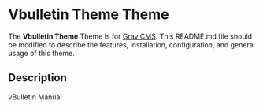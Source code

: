 # Vbulletin Theme Theme

The **Vbulletin Theme** Theme is for [Grav CMS](http://github.com/getgrav/grav).  This README.md file should be modified to describe the features, installation, configuration, and general usage of this theme.

## Description

vBulletin Manual
